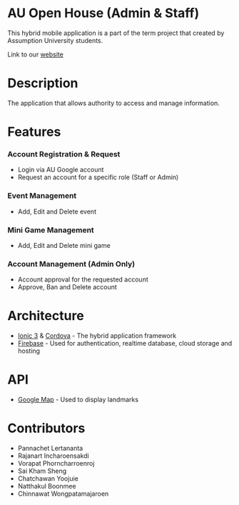 # AU Open House (Admin & Staff)

This hybrid mobile application is a part of the term project that created by Assumption University students.

Link to our [website](https://auopenhouseadmin.firebaseapp.com)

# Description

The application that allows authority to access and manage information.

# Features

### Account Registration & Request
- Login via AU Google account
- Request an account for a specific role (Staff or Admin)

### Event Management
- Add, Edit and Delete event

### Mini Game Management
- Add, Edit and Delete mini game

### Account Management (Admin Only)
- Account approval for the requested account
- Approve, Ban and Delete account

# Architecture
- [Ionic 3](https://ionicframework.com) & [Cordova](https://cordova.apache.org) - The hybrid application framework
- [Firebase](https://firebase.google.com) - Used for authentication, realtime database, cloud storage and hosting

# API
- [Google Map](https://developers.google.com/maps/) - Used to display landmarks

# Contributors
- Pannachet Lertananta
- Rajanart Incharoensakdi
- Vorapat Phorncharroenroj
- Sai Kham Sheng
- Chatchawan Yoojuie
- Natthakul Boonmee
- Chinnawat Wongpatamajaroen